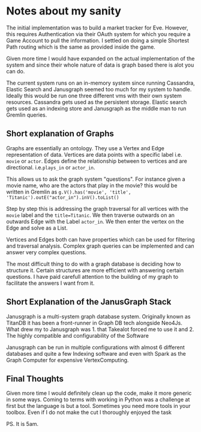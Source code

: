 # Notes about my sanity

The initial implementation was to build a market tracker for Eve. However, this requires Authentication via their OAuth
system for which you require a Game Account to pull the information. I settled on doing a simple Shortest Path routing
which is the same as provided inside the game.

Given more time I would have expanded on the actual implementation of the system and since their whole nature of data is
graph based there is alot you can do.

The current system runs on an in-memory system since running Cassandra, Elastic Search and Janusgraph seemed too much
for my system to handle. Ideally this would be run one three different vms with their own system resources. Cassandra
gets used as the persistent storage. Elastic search gets used as an indexing store and Janusgraph as the middle man to
run Gremlin queries.

## Short explanation of Graphs

Graphs are essentially an ontology. They use a Vertex and Edge representation of data. Vertices are data points with a
specific label i.e. `movie` or `actor`. Edges define the relationship between to vertices and are directional.
i.e.`plays_in` or `actor_in`.

This allows us to ask the graph system "questions". For instance given a movie name, who are the actors that play in the
movie? this would be written in Gremlin as `g.V().has('movie', 'title', 'Titanic').outE("actor_in").inV().toList()`

Step by step this is addressing the graph traversal for all vertices with the `movie` label and the `title=Titanic`. We
then traverse outwards on an outwards Edge with the Label `actor_in`. We then enter the vertex on the Edge and solve as
a List.

Vertices and Edges both can have properties which can be used for filtering and traversal analysis. Complex graph
queries can be implemented and can answer very complex questions.

The most difficult thing to do with a graph database is deciding how to structure it. Certain structures are more
efficient with answering certain questions. I have paid carefull attention to the building of my graph to facilitate the
answers I want from it.

## Short Explanation of the JanusGraph Stack

Janusgraph is a multi-system graph database system. Originally known as TitanDB it has been a front-runner in Graph DB
tech alongside Neo4Js. What drew my to Janusgraph was 1. that Takealot forced me to use it and 2. The highly compatible
and configurability of the Software

Janusgraph can be run in multiple configurations with almost 6 different databases and quite a few Indexing software and
even with Spark as the Graph Computer for expensive VertexComputing.

## Final Thoughts

Given more time I would definitely clean up the code, make it more generic in some ways. Coming to terms with working in
Python was a challenge at first but the language is but a tool. Sometimes you need more tools in your toolbox. Even if I
do not make the cut I thoroughly enjoyed the task

PS. It is 5am.